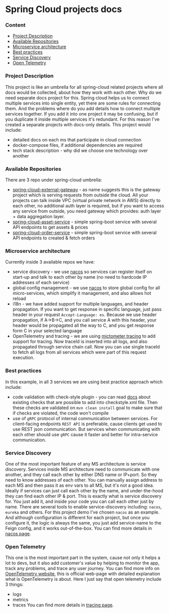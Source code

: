 # Spring Cloud projects docs

### Content
* [Project Description](#project-description)
* [Available Repositories](#available-repositories)
* [Microservice architecture](#microservice-architecture)
* [Best practices](#best-practices)
* [Service Discovery](#service-discovery)
* [Open Telemetry](#open-telemetry)

### Project Description
This project is like an umbrella for all spring-cloud related projects where all docs would be collected, about how they work with each other. Why do we need separate docs project for this. Spring cloud helps us to connect multiple services into single entity, yet there are some rules for connecting them. And the problems where do you add details how to connect multiple services together. If you add it into one project it may be confusing, but if you duplicate it inside multiple services it's redundant. For this reason I've created a separate projects with docs-only details. This project would include:
* detailed docs on each ms that participate in cloud connection
* docker-compose files, if additional dependencies are required
* tech stack description - why did we choose one technology over another

### Available Repositories
There are 3 repo under spring-cloud umbrella:
* [spring-cloud-external-gateway](https://github.com/dgaydukov/spring-cloud-external-gateway) - as name suggests this is the gateway project which is serving requests from outside the cloud. All your projects can talk inside VPC (virtual private network in AWS) directly to each other, no additional auth layer is required, but if you want to access any service from outside, you need gateway which provides: auth layer + data aggregation layer. 
* [spring-cloud-asset-service](https://github.com/dgaydukov/spring-cloud-asset-service) - simple spring-boot service with several API endpoints to get assets & prices
* [spring-cloud-order-service](https://github.com/dgaydukov/spring-cloud-order-service) - simple spring-boot service with several API endpoints to created & fetch orders

### Microservice architecture
Currently inside 3 available repos we have:
* service discovery - we use [nacos](Nacos.md) so services can register itself on start-up and talk to each other by name (no need to hardcode IP addresses of each service)
* global config management - we use [nacos](Nacos.md) to store global config for all micro-services, which simplify it management, and also allows hot reload 
* i18n - we have added support for multiple languages, and header propagation. If you want to get response in specific language, just pass header in your request `Accept-Language: es`. Because we use header propagation, if A->B->C, and you call service A with this header, your header would be propagated all the way to C, and you get response form C in your selected language
* OpenTelemetry and tracing - we are using [mictometer tracing](https://spring.io/blog/2022/10/12/observability-with-spring-boot-3) to add support for tracing. Now traceId is inserted into all logs, and also propagated through service chain call. Now you can use single traceId to fetch all logs from all services which were part of this request execution.

### Best practices
In this example, in all 3 services we are using best practice approach which include:
* code validation with check-style plugin - you can read [docs](https://checkstyle.org/checks/sizes/linelength.html#LineLength) about existing checks that are possible to add into checkstyle.xml file. Then these checks are validated on `mvn clean install` goal to make sure that if checks are violated, the code won't compile
* use of `gRPC` protocol of internal communication between services. For client-facing endpoints `REST API` is preferable, cause clients get used to use REST json communication. But services when communicating with each other should use `gRPC` cause it faster and better for intra-service communication.

### Service Discovery
One of the most important feature of any MS architecture is service discovery. Services inside MS architecture need to communicate with one another, and they call each other by either DNS name or IP+port. So they need to know addresses of each other. You can manually assign address to each MS and then pass it as env vars to all MS, but it's not a good idea. Ideally if services can just call each other by the name, and under-the-hood they can find each other IP & port. This is exactly what is service discovery for. You just add it, and inside your code you can call each other just by name.
There are several tools to enable service-discovery including: `nacos`, `eureka` and others. For this project demo I've chosen `nacos` as an example. And although configuration is different for each project, but once you configure it, the logic is always the same, you just add service-name to the Feign config, and it works out-of-the-box.
You can find more details in [nacos page](Nacos.md).

### Open Telemetry
This one is the most important part in the system, cause not only it helps a lot to devs, but it also add customer's value by helping to monitor the app, track any problems, and trace any user journey.
You can find more info on [OpenTelemetry website](https://opentelemetry.io/docs/what-is-opentelemetry), this is official web-page with detailed explanation what is OpenTelemetry is about. Here I just say that open telemetry include 3 things:
* logs
* metrics
* traces
You can find more details in [tracing page](otel/Tracing.md).